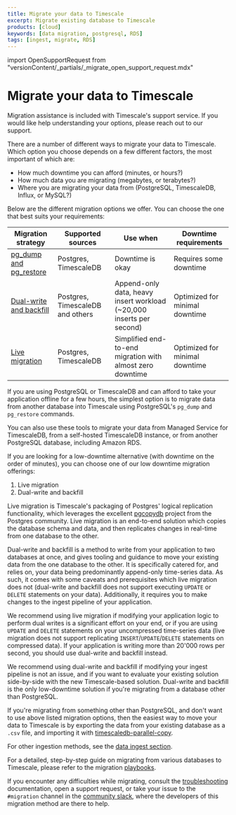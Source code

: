 ```yaml
---
title: Migrate your data to Timescale
excerpt: Migrate existing database to Timescale
products: [cloud]
keywords: [data migration, postgresql, RDS]
tags: [ingest, migrate, RDS]
---
```


import OpenSupportRequest from "versionContent/_partials/_migrate_open_support_request.mdx"

# Migrate your data to Timescale

<Highlight type="note">
Migration assistance is included with Timescale's support service. If you would
like help understanding your options, please reach out to our support.

<OpenSupportRequest />

</Highlight>

There are a number of different ways to migrate your data to Timescale. Which
option you choose depends on a few different factors, the most important of
which are:

- How much downtime you can afford (minutes, or hours?)
- How much data you are migrating (megabytes, or terabytes?)
- Where you are migrating your data from (PostgreSQL, TimescaleDB, Influx, or MySQL?)

Below are the different migration options we offer. You can choose the one that best suits your requirements:

| Migration strategy                        | Supported sources                | Use when                                                             | Downtime requirements          |
|-------------------------------------------|----------------------------------|----------------------------------------------------------------------|--------------------------------|
| [pg_dump and pg_restore][pg-dump-restore] | Postgres, TimescaleDB            | Downtime is okay                                                     | Requires some downtime         |
| [Dual-write and backfill][dual-write]     | Postgres, TimescaleDB and others | Append-only data, heavy insert workload (~20,000 inserts per second) | Optimized for minimal downtime |
| [Live migration][live-migration]          | Postgres, TimescaleDB            | Simplified end-to-end migration with almost zero downtime            | Optimized for minimal downtime |

If you are using PostgreSQL or TimescaleDB and can afford to take your
application offline for a few hours, the simplest option is to migrate data
from another database into Timescale using PostgreSQL's `pg_dump` and
`pg_restore` commands. 

You can also use these tools to migrate your data from Managed Service for
TimescaleDB, from a self-hosted TimescaleDB instance, or from another
PostgreSQL database, including Amazon RDS.

If you are looking for a low-downtime alternative (with downtime on the order
of minutes), you can choose one of our low downtime migration offerings:

1. Live migration
2. Dual-write and backfill

Live migration is Timescale's packaging of Postgres' logical replication
functionality, which leverages the excellent [pgcopydb] project from the
Postgres community. Live migration is an end-to-end solution which copies the
database schema and data, and then replicates changes in real-time from one
database to the other.

Dual-write and backfill is a method to write from your application to two
databases at once, and gives tooling and guidance to move your existing data
from the one database to the other. It is specifically catered for, and relies
on, your data being predominantly append-only time-series data. As such, it
comes with some caveats and prerequisites which live migration does not
(dual-write and backfill does not support executing `UPDATE` or `DELETE`
statements on your data). Additionally, it requires you to make changes to the
ingest pipeline of your application.

We recommend using live migration if modifying your application logic to
perform dual writes is a significant effort on your end, or if you are using
`UPDATE` and `DELETE` statements on your uncompressed time-series data (live
migration does not support replicating `INSERT`/`UPDATE`/`DELETE` statements on
compressed data). If your application is writing more than 20'000 rows per
second, you should use dual-write and backfill instead.

We recommend using dual-write and backfill if modifying your ingest pipeline is
not an issue, and if you want to evaluate your existing solution side-by-side
with the new Timescale-based solution. Dual-write and backfill is the only
low-downtime solution if you're migrating from a database other than PostgreSQL.

If you're migrating from something other than PostgreSQL, and don't want to use
above listed migration options, then the easiest way to move your data to
Timescale is by exporting the data from your existing database as a `.csv` file,
and importing it with [timescaledb-parallel-copy][parallel-copy].

For other ingestion methods, see the [data ingest section][data-ingest].

For a detailed, step-by-step guide on migrating from various databases to Timescale, please refer to the migration [playbooks].

If you encounter any difficulties while migrating, consult the
[troubleshooting] documentation, open a support request, or take
your issue to the `#migration` channel in the [community slack](https://slack.timescale.com/),
where the developers of this migration method are there to help.

<OpenSupportRequest />

[data-ingest]: /use-timescale/:currentVersion:/ingest-data/
[dual-write]: /migrate/:currentVersion:/dual-write-and-backfill/
[pg-dump-restore]: /migrate/:currentVersion:/pg-dump-and-restore/
[parallel-copy]: /use-timescale/:currentVersion:/ingest-data/import-csv/
[troubleshooting]: /migrate/:currentVersion:/troubleshooting/
[live-migration]: /migrate/:currentVersion:/live-migration/
[pgcopydb]: https://github.com/dimitri/pgcopydb
[playbooks]: /migrate/:currentVersion:/playbooks/